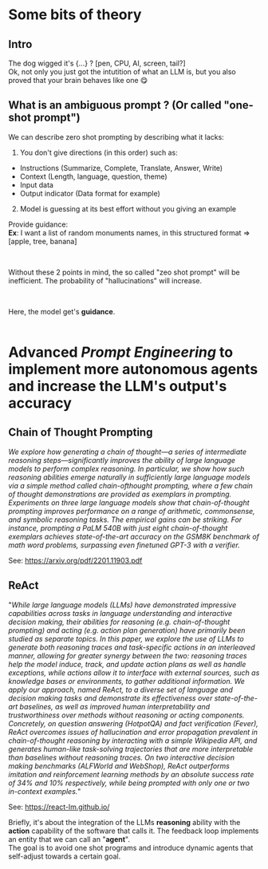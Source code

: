 # Some bits of theory

## Intro

The dog wigged it's {...} ? [pen, CPU, AI, screen, tail?]<br>
Ok, not only you just got the intutition of what an LLM is, but you also proved that your brain behaves like one :yum:

## What is an ambiguous prompt ? (Or called "one-shot prompt")

We can describe zero shot prompting by describing what it lacks:

1.  You don't give directions (in this order) such as:

- Instructions (Summarize, Complete, Translate, Answer, Write)
- Context (Length, language, question, theme)
- Input data
- Output indicator (Data format for example)

2. Model is guessing at its best effort without you giving an example


Provide guidance: <br>
**Ex**: I want a list of random monuments names, in this structured format => [apple, tree, banana]


<br>

Without these 2 points in mind, the so called "zeo shot prompt" will be inefficient. The probability of "hallucinations" will increase.

<br>

Here, the model get's **guidance**. <br><br>

# Advanced *Prompt Engineering* to implement more autonomous agents and increase the LLM's output's accuracy

##  Chain of Thought Prompting

*We explore how generating a chain of thought—a series of intermediate reasoning
steps—significantly improves the ability of large language models to perform
complex reasoning. In particular, we show how such reasoning abilities emerge
naturally in sufficiently large language models via a simple method called chain-ofthought prompting, where a few chain of thought demonstrations are provided as
exemplars in prompting.
Experiments on three large language models show that chain-of-thought prompting
improves performance on a range of arithmetic, commonsense, and symbolic
reasoning tasks. The empirical gains can be striking. For instance, prompting a
PaLM 540B with just eight chain-of-thought exemplars achieves state-of-the-art
accuracy on the GSM8K benchmark of math word problems, surpassing even
finetuned GPT-3 with a verifier.*

See: https://arxiv.org/pdf/2201.11903.pdf
<br>

## ReAct

"*While large language models (LLMs) have demonstrated impressive capabilities across tasks in language understanding and interactive decision making, their abilities for reasoning (e.g. chain-of-thought prompting) and acting (e.g. action plan generation) have primarily been studied as separate topics. In this paper, we explore the use of LLMs to generate both reasoning traces and task-specific actions in an interleaved manner, allowing for greater synergy between the two: reasoning traces help the model induce, track, and update action plans as well as handle exceptions, while actions allow it to interface with external sources, such as knowledge bases or environments, to gather additional information. We apply our approach, named ReAct, to a diverse set of language and decision making tasks and demonstrate its effectiveness over state-of-the-art baselines, as well as improved human interpretability and trustworthiness over methods without reasoning or acting components. Concretely, on question answering (HotpotQA) and fact verification (Fever), ReAct overcomes issues of hallucination and error propagation prevalent in chain-of-thought reasoning by interacting with a simple Wikipedia API, and generates human-like task-solving trajectories that are more interpretable than baselines without reasoning traces. On two interactive decision making benchmarks (ALFWorld and WebShop), ReAct outperforms imitation and reinforcement learning methods by an absolute success rate of 34% and 10% respectively, while being prompted with only one or two in-context examples.*" <br>

See: https://react-lm.github.io/
<br>

Briefly, it's about the integration of the LLMs **reasoning** ability with the **action** capability of the software that calls it. The feedback loop implements an entity that we can call an "**agent**". <br>
The goal is to avoid one shot programs and introduce dynamic agents that self-adjust towards a certain goal.

<br>

